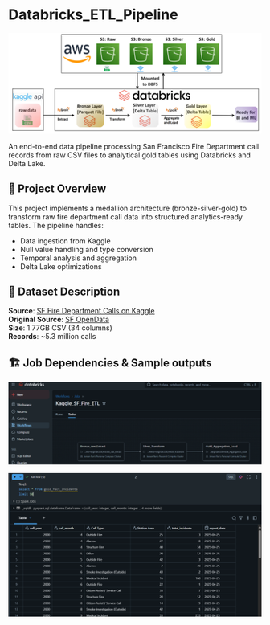 # Databricks_ETL_Pipeline

<p float="center">
    <img src="Docs/Pipeline_Architecture.png" width="800">
</p>

An end-to-end data pipeline processing San Francisco Fire Department call records from raw CSV files to analytical gold tables using Databricks and Delta Lake.

## 📌 Project Overview

This project implements a medallion architecture (bronze-silver-gold) to transform raw fire department call data into structured analytics-ready tables. The pipeline handles:
- Data ingestion from Kaggle
- Null value handling and type conversion
- Temporal analysis and aggregation
- Delta Lake optimizations

## 📂 Dataset Description

**Source**: [SF Fire Department Calls on Kaggle](https://www.kaggle.com/datasets/imankity/san-francisco-fire-department-public-dataset)  
**Original Source**: [SF OpenData](https://data.sfgov.org/Public-Safety/Fire-Department-Calls-for-Service/nuek-vuh3)  
**Size**: 1.77GB CSV (34 columns)  
**Records**: ~5.3 million calls  


## 🏗️ Job Dependencies & Sample outputs
<p float="center">
    <img src="Docs/Job_dependencies.png" width="800">
</p>

<p float="center">
    <img src="Docs/Sample_gold_table_output.png" width="800">
</p>

